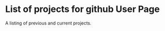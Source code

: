 List of projects for github User Page
=====================================

A listing of previous and current projects.
